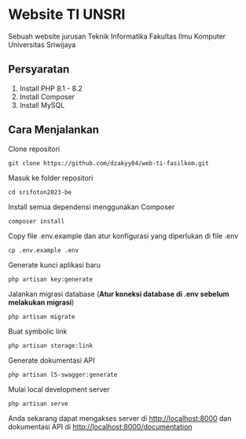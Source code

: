 # Website TI UNSRI

Sebuah website jurusan Teknik Informatika Fakultas Ilmu Komputer Universitas Sriwijaya

## Persyaratan

1. Install PHP 8.1 - 8.2
2. Install Composer
3. Install MySQL

## Cara Menjalankan

Clone repositori

    git clone https://github.com/dzakyy04/web-ti-fasilkom.git

Masuk ke folder repositori

    cd srifoton2023-be

Install semua dependensi menggunakan Composer

    composer install

Copy file .env.example dan atur konfigurasi yang diperlukan di file .env

    cp .env.example .env

Generate kunci aplikasi baru

    php artisan key:generate

Jalankan migrasi database (**Atur koneksi database di .env sebelum melakukan migrasi**)

    php artisan migrate

Buat symbolic link

    php artisan storage:link

Generate dokumentasi API

    php artisan l5-swagger:generate

Mulai local development server

    php artisan serve

Anda sekarang dapat mengakses server di [http://localhost:8000](http://localhost:8000) dan dokumentasi API di [http://localhost:8000/documentation](http://localhost:8000/documentation)
